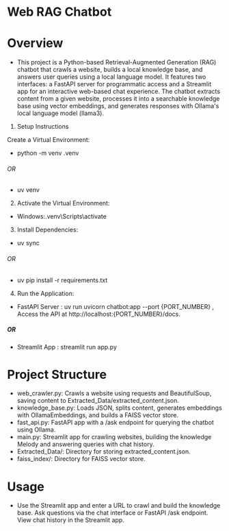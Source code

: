 # Web RAG Chatbot


# Overview
- This project is a Python-based Retrieval-Augmented Generation (RAG) chatbot that crawls a website, builds a local knowledge base, and answers user queries using a local language model. It features two interfaces: a FastAPI server for programmatic access and a Streamlit app for an interactive web-based chat experience. The chatbot extracts content from a given website, processes it into a searchable knowledge base using vector embeddings, and generates responses with Ollama's local language model (llama3).




1. Setup Instructions

Create a Virtual Environment:

- python -m venv .venv
###### OR
- uv venv


2. Activate the Virtual Environment:

 - Windows:.venv\Scripts\activate





3. Install Dependencies:
- uv sync
###### OR
- uv pip install -r requirements.txt




4. Run the Application:

- FastAPI Server : uv run uvicorn chatbot:app --port {PORT_NUMBER} , Access the API at http://localhost:{PORT_NUMBER}/docs.
##### OR
- Streamlit App : streamlit run app.py



# Project Structure

- web_crawler.py: Crawls a website using requests and BeautifulSoup, saving content to Extracted_Data/extracted_content.json.
- knowledge_base.py: Loads JSON, splits content, generates embeddings with OllamaEmbeddings, and builds a FAISS vector store.
- fast_api.py: FastAPI app with a /ask endpoint for querying the chatbot using Ollama.
- main.py: Streamlit app for crawling websites, building the knowledge Melody and answering queries with chat history.
- Extracted_Data/: Directory for storing extracted_content.json.
- faiss_index/: Directory for FAISS vector store.

# Usage

- Use the Streamlit app and enter a URL to crawl and build the knowledge base.
Ask questions via the chat interface or FastAPI /ask endpoint.
View chat history in the Streamlit app.

